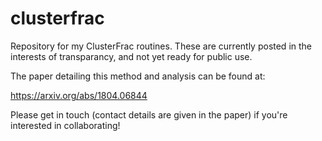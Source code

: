# clusterfrac
Repository for my ClusterFrac routines. These are currently posted in the interests of transparancy, and not yet ready for public use.

The paper detailing this method and analysis can be found at:

https://arxiv.org/abs/1804.06844

Please get in touch (contact details are given in the paper) if you're interested in collaborating!


